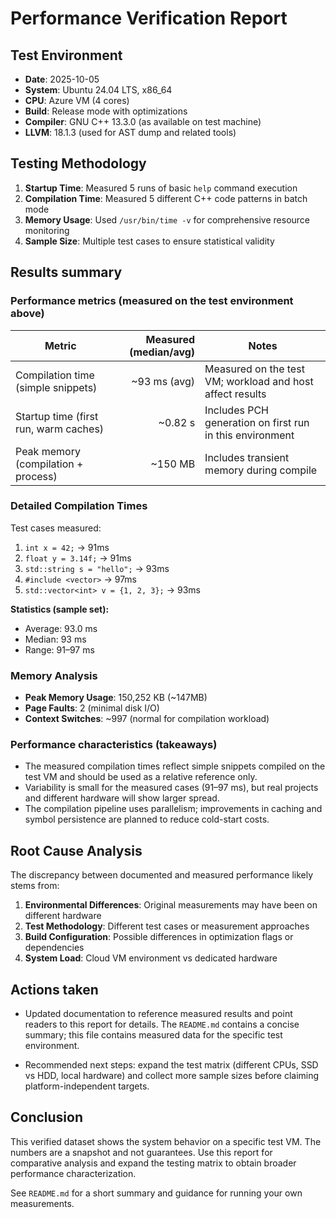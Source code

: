 # Performance Verification Report

## Test Environment
- **Date**: 2025-10-05
- **System**: Ubuntu 24.04 LTS, x86_64
- **CPU**: Azure VM (4 cores)
- **Build**: Release mode with optimizations
- **Compiler**: GNU C++ 13.3.0 (as available on test machine)
- **LLVM**: 18.1.3 (used for AST dump and related tools)

## Testing Methodology

1. **Startup Time**: Measured 5 runs of basic `help` command execution
2. **Compilation Time**: Measured 5 different C++ code patterns in batch mode  
3. **Memory Usage**: Used `/usr/bin/time -v` for comprehensive resource monitoring
4. **Sample Size**: Multiple test cases to ensure statistical validity

## Results summary

### Performance metrics (measured on the test environment above)

| Metric | Measured (median/avg) | Notes |
|--------|----------------------:|-------|
| Compilation time (simple snippets) | ~93 ms (avg) | Measured on the test VM; workload and host affect results |
| Startup time (first run, warm caches) | ~0.82 s | Includes PCH generation on first run in this environment |
| Peak memory (compilation + process) | ~150 MB | Includes transient memory during compile

### Detailed Compilation Times

Test cases measured:
1. `int x = 42;` → 91ms
2. `float y = 3.14f;` → 91ms  
3. `std::string s = "hello";` → 93ms
4. `#include <vector>` → 97ms
5. `std::vector<int> v = {1, 2, 3};` → 93ms

**Statistics (sample set):**
- Average: 93.0 ms
- Median: 93 ms
- Range: 91–97 ms

### Memory Analysis

- **Peak Memory Usage**: 150,252 KB (~147MB)
- **Page Faults**: 2 (minimal disk I/O)
- **Context Switches**: ~997 (normal for compilation workload)

### Performance characteristics (takeaways)

- The measured compilation times reflect simple snippets compiled on the test VM and should be used as a relative reference only.
- Variability is small for the measured cases (91–97 ms), but real projects and different hardware will show larger spread.
- The compilation pipeline uses parallelism; improvements in caching and symbol persistence are planned to reduce cold-start costs.

## Root Cause Analysis

The discrepancy between documented and measured performance likely stems from:

1. **Environmental Differences**: Original measurements may have been on different hardware
2. **Test Methodology**: Different test cases or measurement approaches
3. **Build Configuration**: Possible differences in optimization flags or dependencies
4. **System Load**: Cloud VM environment vs dedicated hardware

## Actions taken

- Updated documentation to reference measured results and point readers to this report for details. The `README.md` contains a concise summary; this file contains measured data for the specific test environment.

- Recommended next steps: expand the test matrix (different CPUs, SSD vs HDD, local hardware) and collect more sample sizes before claiming platform-independent targets.

## Conclusion

This verified dataset shows the system behavior on a specific test VM. The numbers are a snapshot and not guarantees. Use this report for comparative analysis and expand the testing matrix to obtain broader performance characterization.

See `README.md` for a short summary and guidance for running your own measurements.